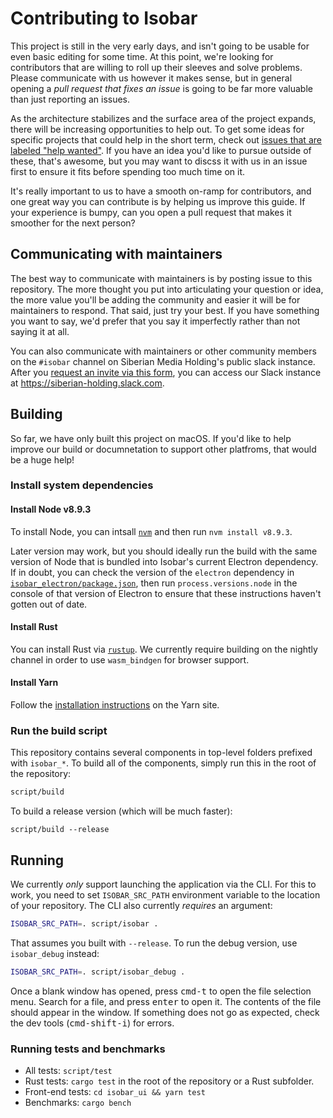 # Contributing to Isobar

This project is still in the very early days, and isn't going to be usable for even basic editing for some time. At this point, we're looking for contributors that are willing to roll up their sleeves and solve problems. Please communicate with us however it makes sense, but in general opening a *pull request that fixes an issue* is going to be far more valuable than just reporting an issues.

As the architecture stabilizes and the surface area of the project expands, there will be increasing opportunities to help out. To get some ideas for specific projects that could help in the short term, check out [issues that are labeled "help wanted"](https://github.com/siberianmh/isobar/issues?q=is%3Aopen+is%3Aissue+label%3A%22help+wanted%22). If you have an idea you'd like to pursue outside of these, that's awesome, but you may want to discss it with us in an issue first to ensure it fits before spending too much time on it.

It's really important to us to have a smooth on-ramp for contributors, and one great way you can contribute is by helping us improve this guide. If your experience is bumpy, can you open a pull request that makes it smoother for the next person?

## Communicating with maintainers

The best way to communicate with maintainers is by posting issue to this repository. The more thought you put into articulating your question or idea, the more value you'll be adding the community and easier it will be for maintainers to respond. That said, just try your best. If you have something you want to say, we'd prefer that you say it imperfectly rather than not saying it at all.

You can also communicate with maintainers or other community members on the `#isobar` channel on Siberian Media Holding's public slack instance. After you [request an invite via this form](https://siberianmh-slack.herokuapp.com/), you can access our Slack instance at https://siberian-holding.slack.com.

## Building

So far, we have only built this project on macOS. If you'd like to help improve our build or documnetation to support other platfroms, that would be a huge help!

### Install system dependencies

#### Install Node v8.9.3

To install Node, you can intsall [`nvm`](https://github.com/creationix/nvm) and then run `nvm install v8.9.3`.

Later version may work, but you should ideally run the build with the same version of Node that is bundled into Isobar's current Electron dependency. If in doubt, you can check the version of the `electron` dependency in [`isobar_electron/package.json`](https://github.com/siberianmh/isobar/blob/master/isobar_electron/package.json), then run `process.versions.node` in the console of that version of Electron to ensure that these instructions haven't gotten out of date.

#### Install Rust

You can install Rust via [`rustup`](https://www.rustup.rs/). We currently require building on the nightly channel in order to use `wasm_bindgen` for browser support.

#### Install Yarn

Follow the [installation instructions](https://yarnpkg.com/en/docs/install) on the Yarn site.

### Run the build script

This repository contains several components in top-level folders prefixed with `isobar_*`. To build all of the components, simply run this in the root of the repository:

```sh
script/build
```

To build a release version (which will be much faster):

```
script/build --release
```

## Running

We currently *only* support launching the application via the CLI. For this to work, you need to set `ISOBAR_SRC_PATH` environment variable to the location of your repository. The CLI also currently *requires* an argument:

```sh
ISOBAR_SRC_PATH=. script/isobar .
```

That assumes you built with `--release`. To run the debug version, use `isobar_debug` instead:

```sh
ISOBAR_SRC_PATH=. script/isobar_debug .
```

Once a blank window has opened, press <kbd>cmd-t</kbd> to open the file selection menu. Search for a file, and press <kbd>enter</kbd> to open it. The contents of the file should appear in the window. If something does not go as expected, check the dev tools (<kbd>cmd-shift-i</kbd>) for errors.

### Running tests and benchmarks

* All tests: `script/test`
* Rust tests: `cargo test` in the root of the repository or a Rust subfolder.
* Front-end tests: `cd isobar_ui && yarn test`
* Benchmarks: `cargo bench`

